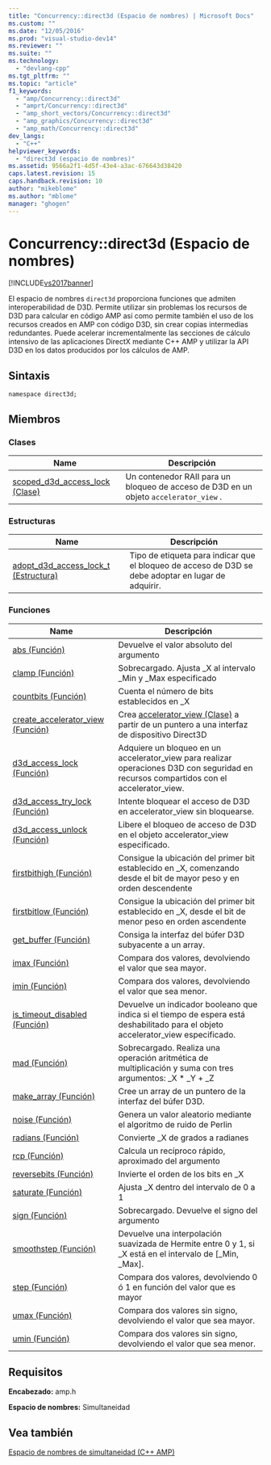 ```yaml
---
title: "Concurrency::direct3d (Espacio de nombres) | Microsoft Docs"
ms.custom: ""
ms.date: "12/05/2016"
ms.prod: "visual-studio-dev14"
ms.reviewer: ""
ms.suite: ""
ms.technology: 
  - "devlang-cpp"
ms.tgt_pltfrm: ""
ms.topic: "article"
f1_keywords: 
  - "amp/Concurrency::direct3d"
  - "amprt/Concurrency::direct3d"
  - "amp_short_vectors/Concurrency::direct3d"
  - "amp_graphics/Concurrency::direct3d"
  - "amp_math/Concurrency::direct3d"
dev_langs: 
  - "C++"
helpviewer_keywords: 
  - "direct3d (espacio de nombres)"
ms.assetid: 9566a2f1-4d5f-43e4-a3ac-676643d38420
caps.latest.revision: 15
caps.handback.revision: 10
author: "mikeblome"
ms.author: "mblome"
manager: "ghogen"
---
```

# Concurrency::direct3d (Espacio de nombres)
[!INCLUDE[vs2017banner](../../../assembler/inline/includes/vs2017banner.md)]

El espacio de nombres `direct3d` proporciona funciones que admiten interoperabilidad de D3D.  Permite utilizar sin problemas los recursos de D3D para calcular en código AMP así como permite también el uso de los recursos creados en AMP con código D3D, sin crear copias intermedias redundantes.  Puede acelerar incrementalmente las secciones de cálculo intensivo de las aplicaciones DirectX mediante C\+\+ AMP y utilizar la API D3D en los datos producidos por los cálculos de AMP.  
  
## Sintaxis  
  
```  
namespace direct3d;  
```  
  
## Miembros  
  
### Clases  
  
|Name|Descripción|  
|----------|-----------------|  
|[scoped\_d3d\_access\_lock \(Clase\)](../../../parallel/amp/reference/scoped-d3d-access-lock-class.md)|Un contenedor RAII para un bloqueo de acceso de D3D en un objeto `accelerator_view` .|  
  
### Estructuras  
  
|Name|Descripción|  
|----------|-----------------|  
|[adopt\_d3d\_access\_lock\_t \(Estructura\)](../../../parallel/amp/reference/adopt-d3d-access-lock-t-structure.md)|Tipo de etiqueta para indicar que el bloqueo de acceso de D3D se debe adoptar en lugar de adquirir.|  
  
### Funciones  
  
|Name|Descripción|  
|----------|-----------------|  
|[abs \(Función\)](../Topic/abs%20Function.md)|Devuelve el valor absoluto del argumento|  
|[clamp \(Función\)](../Topic/clamp%20Function.md)|Sobrecargado.  Ajusta \_X al intervalo \_Min y \_Max especificado|  
|[countbits \(Función\)](../Topic/countbits%20Function.md)|Cuenta el número de bits establecidos en \_X|  
|[create\_accelerator\_view \(Función\)](../Topic/create_accelerator_view%20Function.md)|Crea [accelerator\_view \(Clase\)](../../../parallel/amp/reference/accelerator-view-class.md) a partir de un puntero a una interfaz de dispositivo Direct3D|  
|[d3d\_access\_lock \(Función\)](../Topic/d3d_access_lock%20Function.md)|Adquiere un bloqueo en un accelerator\_view para realizar operaciones D3D con seguridad en recursos compartidos con el accelerator\_view.|  
|[d3d\_access\_try\_lock \(Función\)](../Topic/d3d_access_try_lock%20Function.md)|Intente bloquear el acceso de D3D en accelerator\_view sin bloquearse.|  
|[d3d\_access\_unlock \(Función\)](../Topic/d3d_access_unlock%20Function.md)|Libere el bloqueo de acceso de D3D en el objeto accelerator\_view especificado.|  
|[firstbithigh \(Función\)](../Topic/firstbithigh%20Function.md)|Consigue la ubicación del primer bit establecido en \_X, comenzando desde el bit de mayor peso y en orden descendente|  
|[firstbitlow \(Función\)](../Topic/firstbitlow%20Function.md)|Consigue la ubicación del primer bit establecido en \_X, desde el bit de menor peso en orden ascendente|  
|[get\_buffer \(Función\)](../Topic/get_buffer%20Function.md)|Consiga la interfaz del búfer D3D subyacente a un array.|  
|[imax \(Función\)](../Topic/imax%20Function.md)|Compara dos valores, devolviendo el valor que sea mayor.|  
|[imin \(Función\)](../Topic/imin%20Function.md)|Compara dos valores, devolviendo el valor que sea menor.|  
|[is\_timeout\_disabled \(Función\)](../Topic/is_timeout_disabled%20Function.md)|Devuelve un indicador booleano que indica si el tiempo de espera está deshabilitado para el objeto accelerator\_view especificado.|  
|[mad \(Función\)](../Topic/mad%20Function.md)|Sobrecargado.  Realiza una operación aritmética de multiplicación y suma con tres argumentos: \_X \* \_Y \+ \_Z|  
|[make\_array \(Función\)](../Topic/make_array%20Function.md)|Cree un array de un puntero de la interfaz del búfer D3D.|  
|[noise \(Función\)](../Topic/noise%20Function.md)|Genera un valor aleatorio mediante el algoritmo de ruido de Perlin|  
|[radians \(Función\)](../Topic/radians%20Function.md)|Convierte \_X de grados a radianes|  
|[rcp \(Función\)](../Topic/rcp%20Function.md)|Calcula un recíproco rápido, aproximado del argumento|  
|[reversebits \(Función\)](../Topic/reversebits%20Function.md)|Invierte el orden de los bits en \_X|  
|[saturate \(Función\)](../Topic/saturate%20Function.md)|Ajusta \_X dentro del intervalo de 0 a 1|  
|[sign \(Función\)](../Topic/sign%20Function.md)|Sobrecargado.  Devuelve el signo del argumento|  
|[smoothstep \(Función\)](../Topic/smoothstep%20Function.md)|Devuelve una interpolación suavizada de Hermite entre 0 y 1, si \_X está en el intervalo de \[\_Min, \_Max\].|  
|[step \(Función\)](../Topic/step%20Function.md)|Compara dos valores, devolviendo 0 ó 1 en función del valor que es mayor|  
|[umax \(Función\)](../Topic/umax%20Function.md)|Compara dos valores sin signo, devolviendo el valor que sea mayor.|  
|[umin \(Función\)](../Topic/umin%20Function.md)|Compara dos valores sin signo, devolviendo el valor que sea menor.|  
  
## Requisitos  
 **Encabezado:** amp.h  
  
 **Espacio de nombres:** Simultaneidad  
  
## Vea también  
 [Espacio de nombres de simultaneidad \(C\+\+ AMP\)](../../../parallel/amp/reference/concurrency-namespace-cpp-amp.md)